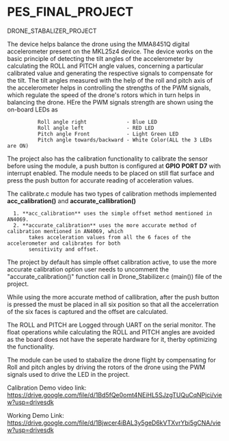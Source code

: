 # PES_FINAL_PROJECT
DRONE_STABALIZER_PROJECT

The device helps balance the drone using the MMA8451Q digital accelerometer present on the MKL25z4 device. The device works on the basic principle of detecting the tilt angles of 
the accelerometer by calculating the ROLL and PITCH angle values, concerning a particular calibrated value and generating the respective signals to compensate for the tilt.
The tilt angles measured with the help of the roll and pitch axis of the accelerometer helps in controlling the strengths of the PWM signals, which regulate the speed of the 
drone's rotors which in turn helps in balancing the drone. HEre the PWM signals strength are shown using the on-board LEDs as
             
              Roll angle right             - Blue LED
              Roll angle left              - RED LED
              Pitch angle Front            - Light Green LED
              Pitch angle towards/backward - White Color(ALL the 3 LEDs are ON)
              
 The project also has the calibration functionality to calibrate the sensor before using the module, a push button is configured at **GPIO PORT D7** with interrupt enabled. The 
 module needs to be placed on still flat surface and press the push button for accurate reading of acceleration values.
 
 
 The calibrate.c module has two types of calibration methods implemented **acc_calibration()** and **accurate_callibration()**
 
      1. **acc_calibration** uses the simple offset method mentioned in AN4069. 
      2. **accurate_calibration** uses the more accurate method of calibration mentioned in AN4069, which
           takes acceleration values from all the 6 faces of the accelerometer and calibrates for both
           sensitivity and offset.
 
 The project by default has simple offset calibration active, to use the more accurate calibration option user needs to uncomment the "accurate_calibration()" function
 call in Drone_Stabilizer.c (main()) file of the project.
 
 While using the more accurate method of callibration, after the push button is pressed the must be placed in all six position so that all the accelerration of the six faces is 
 captured and the offset are calculated.
 
 The ROLL and PITCH are Logged through UART on the serial monitor. The float operations while calculating the ROLL and PITCH angles are avoided as the board does not have the 
 seperate hardware for it, therby optimizing the functionality.
 
 The module can be used to stabalize the drone flight by compensating for Roll and pitch angles by driving the rotors of the drone using the PWM signals used to drive the LED
 in the project. 
              
Calibration Demo video link: https://drive.google.com/file/d/1Bd5fQe0omt4NEiHL5SJzgTUQuCqNPjci/view?usp=drivesdk

Working Demo Link: https://drive.google.com/file/d/1Bjwcer4iBAL3y5geD6kVTXvrYbi5gCNA/view?usp=drivesdk


